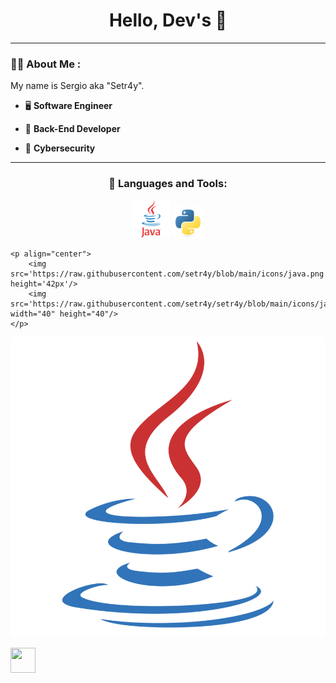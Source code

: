 <div id="header" align="center">
    <h1>Hello, Dev's 👋</h1>
</div>

---

### 👨‍💻 About Me :

<div>
    <p>My name is Sergio aka "Setr4y".</p>
</div>

- 🖥 **Software Engineer**

- 👷 **Back-End Developer**

- 🔐 **Cybersecurity**

---

<h3 align="center">🔨 Languages and Tools:</h3>
    <div align="center">
        <img src="https://github.com/devicons/devicon/blob/master/icons/java/java-original-wordmark.svg" title="JAVA" alt="JAVA" width="60" height="60"/>
        <img src="https://github.com/devicons/devicon/blob/master/icons/python/python-original.svg" title="PYTHON" alt="PYTHON" width="50" height="50"/>
    </div>

    <p align="center">
        <img src='https://raw.githubusercontent.com/setr4y/blob/main/icons/java.png' height='42px'/>
        <img src='https://raw.githubusercontent.com/setr4y/setr4y/blob/main/icons/java.png' width="40" height="40"/>
    </p>
    
![_](https://github.com/setr4y/setr4y/blob/main/icons/java.png)

<img src='https://raw.githubusercontent.com/setr4y/setr4y/blob/main/icons/java.png' width="40" height="40"/>
